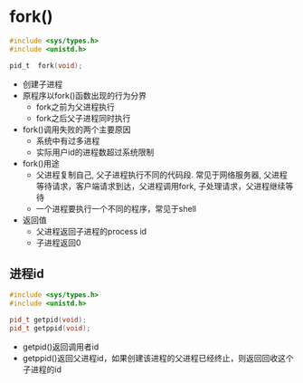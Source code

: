 # fork()


```c
#include <sys/types.h>
#include <unistd.h>

pid_t  fork(void);
```

- 创建子进程
- 原程序以fork()函数出现的行为分界
  - fork之前为父进程执行
  - fork之后父子进程同时执行
- fork()调用失败的两个主要原因 
  - 系统中有过多进程 
  - 实际用户id的进程数超过系统限制
- fork()用途  
  - 父进程复制自己, 父子进程执行不同的代码段. 常见于网络服务器, 父进程等待请求，客户端请求到达，父进程调用fork, 子处理请求，父进程继续等待 
  - 一个进程要执行一个不同的程序，常见于shell
- 返回值
  - 父进程返回子进程的process id
  - 子进程返回0
  
## 进程id

```c++
#include <sys/types.h>
#include <unistd.h>

pid_t getpid(void);
pid_t getppid(void);
```

- getpid()返回调用者id
- getppid()返回父进程id，如果创建该进程的父进程已经终止，则返回回收这个子进程的id